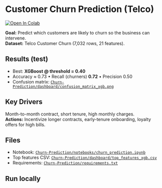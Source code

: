 # Customer Churn Prediction (Telco)

[![Open In Colab](https://colab.research.google.com/assets/colab-badge.svg)](https://colab.research.google.com/github/BaniKaur-data/churn-prediction/blob/main/Churn-Prediction/notebooks/churn_prediction.ipynb)

**Goal:** Predict which customers are likely to churn so the business can intervene.  
**Dataset:** Telco Customer Churn (7,032 rows, 21 features).

## Results (test)
- Best: **XGBoost @ threshold = 0.40**
- Accuracy ≈ 0.73 • Recall (churners) **0.72** • Precision 0.50  
- Confusion matrix: [`Churn-Prediction/dashboard/confusion_matrix_xgb.png`](Churn-Prediction/dashboard/confusion_matrix_xgb.png)

## Key Drivers
Month-to-month contract, short tenure, high monthly charges.  
**Actions:** Incentivize longer contracts, early-tenure onboarding, loyalty offers for high bills.

## Files
- Notebook: [`Churn-Prediction/notebooks/churn_prediction.ipynb`](Churn-Prediction/notebooks/churn_prediction.ipynb)  
- Top features CSV: [`Churn-Prediction/dashboard/top_features_xgb.csv`](Churn-Prediction/dashboard/top_features_xgb.csv)  
- Requirements: [`Churn-Prediction/requirements.txt`](Churn-Prediction/requirements.txt)

## Run locally
